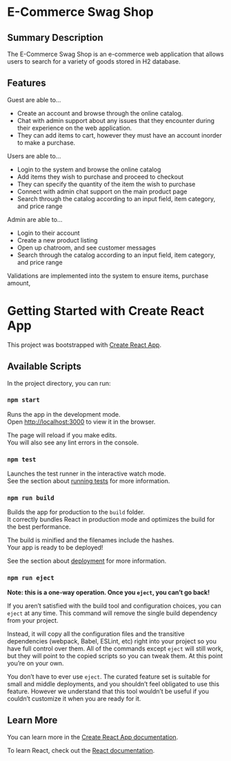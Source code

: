 # E-Commerce Swag Shop 

## Summary Description
The E-Commerce Swag Shop is an e-commerce web application that allows users to search for a variety of goods stored in H2 database. 

## Features

Guest are able to...
  - Create an account and browse through the online catalog. 
  - Chat with admin support about any issues that they encounter during their experience on the web application.
  - They can add items to cart, however they must have an account inorder to make a purchase.

Users are able to...
  - Login to the system and browse the online catalog
  - Add items they wish to purchase and proceed to checkout
  - They can specify the quantity of the item the wish to purchase
  - Connect with admin chat support on the main product page
  - Search through the catalog according to an input field, item category, and price range

Admin are able to...
  - Login to their account
  - Create a new product listing
  - Open up chatroom, and see customer messages
  - Search through the catalog according to an input field, item category, and price range

Validations are implemented into the system to ensure items, purchase amount, 

# Getting Started with Create React App

This project was bootstrapped with [Create React App](https://github.com/facebook/create-react-app).

## Available Scripts

In the project directory, you can run:

### `npm start`

Runs the app in the development mode.\
Open [http://localhost:3000](http://localhost:3000) to view it in the browser.

The page will reload if you make edits.\
You will also see any lint errors in the console.

### `npm test`

Launches the test runner in the interactive watch mode.\
See the section about [running tests](https://facebook.github.io/create-react-app/docs/running-tests) for more information.

### `npm run build`

Builds the app for production to the `build` folder.\
It correctly bundles React in production mode and optimizes the build for the best performance.

The build is minified and the filenames include the hashes.\
Your app is ready to be deployed!

See the section about [deployment](https://facebook.github.io/create-react-app/docs/deployment) for more information.

### `npm run eject`

**Note: this is a one-way operation. Once you `eject`, you can’t go back!**

If you aren’t satisfied with the build tool and configuration choices, you can `eject` at any time. This command will remove the single build dependency from your project.

Instead, it will copy all the configuration files and the transitive dependencies (webpack, Babel, ESLint, etc) right into your project so you have full control over them. All of the commands except `eject` will still work, but they will point to the copied scripts so you can tweak them. At this point you’re on your own.

You don’t have to ever use `eject`. The curated feature set is suitable for small and middle deployments, and you shouldn’t feel obligated to use this feature. However we understand that this tool wouldn’t be useful if you couldn’t customize it when you are ready for it.

## Learn More

You can learn more in the [Create React App documentation](https://facebook.github.io/create-react-app/docs/getting-started).

To learn React, check out the [React documentation](https://reactjs.org/).
